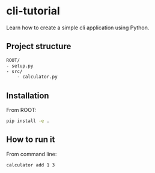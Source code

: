 # cli-tutorial
Learn how to create a simple cli application using Python. 

## Project structure
```sh
ROOT/
- setup.py
- src/
    - calculator.py
```

## Installation
From ROOT:
```sh
pip install -e .
```

## How to run it
From command line:
```sh
calculator add 1 3
```